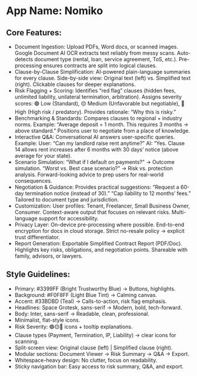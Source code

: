 # **App Name**: Nomiko

## Core Features:

- Document Ingestion: Upload PDFs, Word docs, or scanned images. Google Document AI OCR extracts text reliably from messy scans. Auto-detects document type (rental, loan, service agreement, ToS, etc.). Pre-processing ensures contracts are split into logical clauses.
- Clause-by-Clause Simplification: AI-powered plain-language summaries for every clause. Side-by-side view: Original text (left) vs. Simplified text (right). Clickable clauses for deeper explanations.
- Risk Flagging + Scoring: Identifies “red flag” clauses (hidden fees, unlimited liability, unilateral termination, arbitration). Assigns severity scores: 🟢 Low (Standard), 🟡 Medium (Unfavorable but negotiable), 🔴 High (High risk / predatory). Provides rationale: “Why this is risky.”
- Benchmarking & Standards: Compares clauses to regional + industry norms. Example: “Average deposit = 1 month. This requires 3 months → above standard.” Positions user to negotiate from a place of knowledge.
- Interactive Q&A: Conversational AI answers user-specific queries. Example: User: “Can my landlord raise rent anytime?” AI: “Yes. Clause 14 allows rent increases after 6 months with 30 days’ notice (above average for your state).
- Scenario Simulation: “What if I default on payments?” → Outcome simulation. “Worst vs. Best case scenario?” → Risk vs. protection analysis. Forward-looking advice to prep users for real-world consequences.
- Negotiation & Guidance: Provides practical suggestions: “Request a 60-day termination notice (instead of 30).” “Cap liability to 12 months’ fees.” Tailored to document type and jurisdiction.
- Customization: User profiles: Tenant, Freelancer, Small Business Owner, Consumer. Context-aware output that focuses on relevant risks. Multi-language support for accessibility.
- Privacy Layer: On-device pre-processing where possible. End-to-end encryption for docs in cloud storage. Strict no-resale policy → explicit trust differentiator.
- Report Generation: Exportable Simplified Contract Report (PDF/Doc). Highlights key risks, obligations, and negotiation points. Shareable with family, advisors, or lawyers.

## Style Guidelines:

- Primary: #3399FF (Bright Trustworthy Blue) → Buttons, highlights.
- Background: #F0F8FF (Light Blue Tint) → Calming canvas.
- Accent: #33BDBD (Teal) → Calls-to-action, risk flag emphasis.
- Headlines: Space Grotesk, sans-serif → Modern, bold, tech-forward.
- Body: Inter, sans-serif → Readable, clean, professional.
- Minimalist, flat-style icons.
- Risk Severity: 🟢🟡🔴 icons + tooltip explanations.
- Clause types (Payment, Termination, IP, Liability) → clear icons for scanning.
- Split-screen view: Original clause (left) | Simplified clause (right).
- Modular sections: Document Viewer → Risk Summary → Q&A → Export.
- Whitespace-heavy design: No clutter, focus on readability.
- Sticky navigation bar: Easy access to risk summary, Q&A, and export.